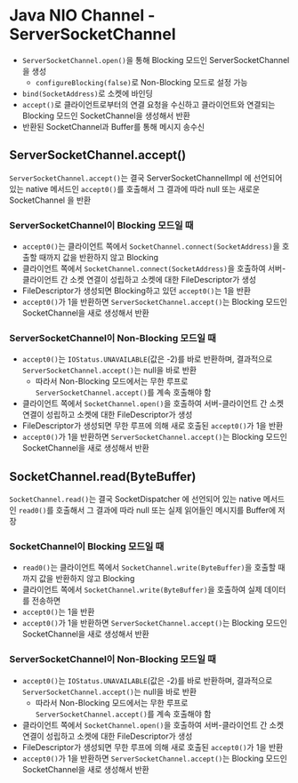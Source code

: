 # Java NIO Channel - ServerSocketChannel

- `ServerSocketChannel.open()`을 통해 Blocking 모드인 ServerSocketChannel을 생성
  - `configureBlocking(false)`로 Non-Blocking 모드로 설정 가능
- `bind(SocketAddress)`로 소켓에 바인딩
- `accept()`로 클라이언트로부터의 연결 요청을 수신하고 클라이언트와 연결되는 Blocking 모드인 SocketChannel을 생성해서 반환
- 반환된 SocketChannel과 Buffer를 통해 메시지 송수신


## ServerSocketChannel.accept()

`ServerSocketChannel.accept()`는 결국 ServerSocketChannelImpl 에 선언되어 있는 native 메서드인 `accept0()`를 호출해서 그 결과에 따라 null 또는 새로운 SocketChannel 을 반환

### ServerSocketChannel이 Blocking 모드일 때

- `accept0()`는 클라이언트 쪽에서 `SocketChannel.connect(SocketAddress)`을 호출할 때까지 값을 반환하지 않고 Blocking    
- 클라이언트 쪽에서 `SocketChannel.connect(SocketAddress)`을 호출하여 서버-클라이언트 간 소켓 연결이 성립하고 소켓에 대한 FileDescriptor가 생성
- FileDescriptor가 생성되면 Blocking하고 있던 `accept0()`는 1을 반환
- `accept0()`가 1을 반환하면 `ServerSocketChannel.accept()`는 Blocking 모드인 SocketChannel을 새로 생성해서 반환

### ServerSocketChannel이 Non-Blocking 모드일 때

- `accept0()`는 `IOStatus.UNAVAILABLE`(값은 -2)를 바로 반환하며, 결과적으로 `ServerSocketChannel.accept()`는 null을 바로 반환
    - 따라서 Non-Blocking 모드에서는 무한 루프로 `ServerSocketChannel.accept()`를 계속 호출해야 함
- 클라이언트 쪽에서 `SocketChannel.open()`을 호출하여 서버-클라이언트 간 소켓 연결이 성립하고 소켓에 대한 FileDescriptor가 생성
- FileDescriptor가 생성되면 무한 루프에 의해 새로 호출된 `accept0()`가 1을 반환
- `accept0()`가 1을 반환하면 `ServerSocketChannel.accept()`는 Blocking 모드인 SocketChannel을 새로 생성해서 반환


## SocketChannel.read(ByteBuffer)

`SocketChannel.read()`는 결국 SocketDispatcher 에 선언되어 있는 native 메서드인 `read0()`를 호출해서 그 결과에 따라 null 또는 실제 읽어들인 메시지를 Buffer에 저장

### SocketChannel이 Blocking 모드일 때

- `read0()`는 클라이언트 쪽에서 `SocketChannel.write(ByteBuffer)`을 호출할 때까지 값을 반환하지 않고 Blocking    
- 클라이언트 쪽에서 `SocketChannel.write(ByteBuffer)`을 호출하여 실제 데이터를 전송하면
- `accept0()`는 1을 반환
- `accept0()`가 1을 반환하면 `ServerSocketChannel.accept()`는 Blocking 모드인 SocketChannel을 새로 생성해서 반환

### ServerSocketChannel이 Non-Blocking 모드일 때

- `accept0()`는 `IOStatus.UNAVAILABLE`(값은 -2)를 바로 반환하며, 결과적으로 `ServerSocketChannel.accept()`는 null을 바로 반환
    - 따라서 Non-Blocking 모드에서는 무한 루프로 `ServerSocketChannel.accept()`를 계속 호출해야 함
- 클라이언트 쪽에서 `SocketChannel.open()`을 호출하여 서버-클라이언트 간 소켓 연결이 성립하고 소켓에 대한 FileDescriptor가 생성
- FileDescriptor가 생성되면 무한 루프에 의해 새로 호출된 `accept0()`가 1을 반환
- `accept0()`가 1을 반환하면 `ServerSocketChannel.accept()`는 Blocking 모드인 SocketChannel을 새로 생성해서 반환



